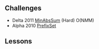 ## Challenges
* Delta 2011 [MinAbsSum](http://codility.com/media/train/solution-min-abs-sum.pdf) (Hard) O(N*M*M)
* Alpha 2010 [PrefixSet](http://codility.com/media/train/solution-prefix-set.pdf)

## Lessons

